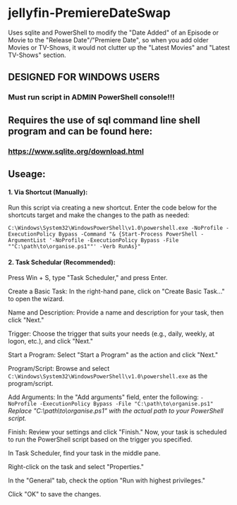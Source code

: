 # jellyfin-PremiereDateSwap
Uses sqlite and PowerShell to modify the "Date Added" of an Episode or Movie to the "Release Date"/"Premiere Date", so when you add older Movies or TV-Shows, it would not clutter up the "Latest Movies" and "Latest TV-Shows" section.

## DESIGNED FOR WINDOWS USERS
### Must run script in ADMIN PowerShell console!!!

## Requires the use of sql command line shell program and can be found here: 
### https://www.sqlite.org/download.html


## Useage:
#### 1. Via Shortcut (Manually):
Run this script via creating a new shortcut. Enter the code below for the shortcuts target and make the changes to the path as needed:

```C:\Windows\System32\WindowsPowerShell\v1.0\powershell.exe -NoProfile -ExecutionPolicy Bypass -Command "& {Start-Process PowerShell -ArgumentList '-NoProfile -ExecutionPolicy Bypass -File ""C:\path\to\organise.ps1""' -Verb RunAs}"```

#### 2. Task Schedular (Recommended):

Press Win + S, type "Task Scheduler," and press Enter.

Create a Basic Task: In the right-hand pane, click on "Create Basic Task..." to open the wizard.

Name and Description: Provide a name and description for your task, then click "Next."

Trigger: Choose the trigger that suits your needs (e.g., daily, weekly, at logon, etc.), and click "Next."

Start a Program: Select "Start a Program" as the action and click "Next."

Program/Script: Browse and select ```C:\Windows\System32\WindowsPowerShell\v1.0\powershell.exe``` as the program/script.

Add Arguments: In the "Add arguments" field, enter the following: ```-NoProfile -ExecutionPolicy Bypass -File "C:\path\to\organise.ps1"```
*Replace "C:\path\to\organise.ps1" with the actual path to your PowerShell script.*

Finish: Review your settings and click "Finish."
Now, your task is scheduled to run the PowerShell script based on the trigger you specified. 

In Task Scheduler, find your task in the middle pane.

Right-click on the task and select "Properties."

In the "General" tab, check the option "Run with highest privileges."

Click "OK" to save the changes.
